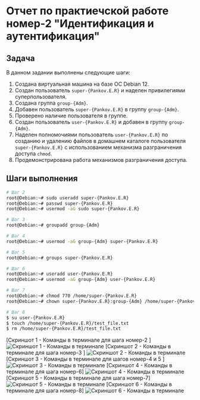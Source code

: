 # Отчет по практиечской работе номер-2 "Идентификация и аутентификация"

## Задача

В данном задании выполнены следующие шаги:

1. Создана виртуальная машина на базе ОС Debian 12.
2. Создан пользователь `super-{Pankov.E.R}` и наделен привилегиями суперпользователя.
3. Создана группа `group-{Adm}`.
4. Добавен пользователь `super-{Pankov.E.R}` в группу `group-{Adm}`.
5. Проверено наличие пользователя в группе.
6. Создан пользователь `user-{Pankov.E.R}` и добавен в группу `group-{Adm}`.
7. Наделен полномочиями пользователь `user-{Pankov.E.R}` по созданию и удалению файлов в домашнем каталоге пользователя `super-{Pankov.E.R}` с использованием механизма разграничения доступа `chmod`.
8. Продемонстрирована работа механизмов разграничения доступа.

## Шаги выполнения

```bash
# Шаг 2
root@Debian:~# sudo useradd super-{Pankov.E.R}
root@Debian:~# passwd super-{Pankov.E.R}
root@Debian:~# usermod -aG sudo super-{Pankov.E.R}

# Шаг 3
root@Debian:~# groupadd group-{Adm}

# Шаг 4
root@Debian:~# usermod -aG group-{Adm} super-{Pankov.E.R}

# Шаг 5
root@Debian:~# groups super-{Pankov.E.R}

# Шаг 6
root@Debian:~# useradd user-{Pankov.E.R}
root@Debian:~# usermod -aG group-{Adm} user-{Pankov.E.R}

# Шаг 7
root@Debian:~# chmod 770 /home/super-{Pankov.E.R}
root@Debian:~# chown super-{Pankov.E.R}:group-{Adm} /home/super-{Pankov.E.R}

# Шаг 8
$ su user-{Pankov.E.R}
$ touch /home/super-{Pankov.E.R}/test_file.txt
$ rm /home/super-{Pankov.E.R}/test_file.txt

```


[Скриншот 1 - Команды в терминале для шага номер-2 ]
![Скриншот 1 - Команды в терминале ]([https://imgur.com/a/MT1STDy](https://imgur.com/gallery/HtQqS92))
[Скриншот 2 - Команды в терминале для шага номер-3 ]
![Скриншот 2 - Команды в терминале ](https://imgur.com/a/SozH0lZ)
[Скриншот 3 - Команды в терминале для шагов номер-4 и 5 ]
![Скриншот 3 - Команды в терминале ](https://imgur.com/a/K2XCH21)
[Скриншот 4 - Команды в терминале для шага номер-6]
![Скриншот 4 - Команды в терминале ](https://imgur.com/a/oSVBraB)
[Скриншот 5 - Команды в терминале для шага номер-7]
![Скриншот 5 - Команды в терминале ](https://imgur.com/a/7elzVhZ)
[Скриншот 6 - Команды в терминале для шага номер-8]
![Скриншот 6 - Команды в терминале ]([https://imgur.com/a/lEZhesc](https://imgur.com/a/lEZhesc)https://imgur.com/a/lEZhesc)
